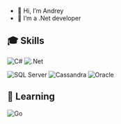 - 👋 Hi, I’m Andrey
- 👀 I’m a .Net developer

## :mortar_board: Skills
<p><img alt="C#" src="https://img.shields.io/badge/--239120?style=for-the-badge&logo=csharp&logoColor=white"/> <img alt=".Net" src="https://img.shields.io/badge/.Net-512BD4?style=for-the-badge&logo=dotnet&logoColor=white" /></p>
<p><img alt="SQL Server" src="https://img.shields.io/badge/SQL Server-00ADD8?style=for-the-badge&logo=microsoftsqlserver&logoColor=white" /> <img alt="Cassandra" src="https://img.shields.io/badge/Apache Cassandra-1287B1?style=for-the-badge&logo=apachecassandra&logoColor=white" /> <img alt="Oracle" src="https://img.shields.io/badge/Oracle-F80000?style=for-the-badge&logo=oracle&logoColor=white" /></p>

## :book: Learning
<img alt="Go" src="https://img.shields.io/badge/Go-00ADD8?style=for-the-badge&logo=go&logoColor=white" />
